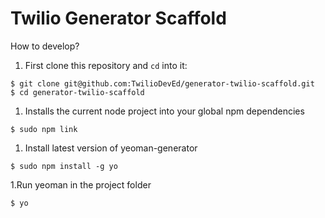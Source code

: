 # Twilio Generator Scaffold


How to develop?

1. First clone this repository and `cd` into it:
```
$ git clone git@github.com:TwilioDevEd/generator-twilio-scaffold.git
$ cd generator-twilio-scaffold
```
1. Installs the current node project into your global npm dependencies
```
$ sudo npm link
```
1. Install latest version of yeoman-generator
```
$ sudo npm install -g yo
```
1.Run yeoman in the project folder
```
$ yo
```
